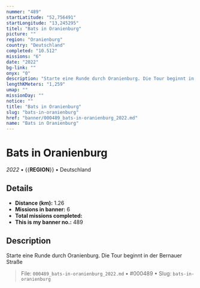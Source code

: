 ```yaml
---
nummer: "489"
startLatitude: "52,756491"
startLongitude: "13,245295"
titel: "Bats in Oranienburg"
picture: ""
region: "Oranienburg"
country: "Deutschland"
completed: "10.512"
missions: "6"
date: "2022"
bg-link: ""
onyx: "0"
description: "Starte eine Runde durch Oranienburg. Die Tour beginnt in der Bernauer Straße"
lengthKMeters: "1,259"
umap: ""
missionDay: ""
notice: ""
title: "Bats in Oranienburg"
slug: "bats-in-oranienburg"
href: "banner/000489_bats-in-oranienburg_2022.md"
name: "Bats in Oranienburg"
---
```

# Bats in Oranienburg

*2022* • {{__REGION__}} • Deutschland





## Details
- **Distance (km):** 1.26
- **Missions in banner:** 6
- **Total missions completed:** 
- **This is my banner no.:** 489



## Description
Starte eine Runde durch Oranienburg. Die Tour beginnt in der Bernauer Straße




> File: `000489_bats-in-oranienburg_2022.md` • #000489 • Slug: `bats-in-oranienburg`
